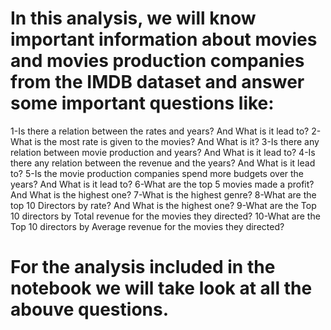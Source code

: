 # In this analysis, we will know important information about movies and movies production companies from the IMDB dataset and answer some important questions like: 

1-Is there a relation between the rates and years? And What is it lead to?
2-What is the most rate is given to the movies? And What is it?
3-Is there any relation between movie production and years? And What is it lead to?
4-Is there any relation between the revenue and the years? And What is it lead to?
5-Is the movie production companies spend more budgets over the years? And What is it lead to?
6-What are the top 5 movies made a profit? And What is the highest one?
7-What is the highest genre?
8-What are the top 10 Directors by rate? And What is the highest one?
9-What are the Top 10 directors by Total revenue for the movies they directed?
10-What are the Top 10 directors by Average revenue for the movies they directed?

# For the analysis included in the notebook we will take look at all the abouve questions.
